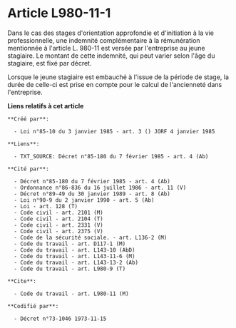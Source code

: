 # Article L980-11-1

Dans le cas des stages d'orientation approfondie et d'initiation à la vie professionnelle, une indemnité complémentaire à la
rémunération mentionnée à l'article L. 980-11 est versée par l'entreprise au jeune stagiaire. Le montant de cette indemnité,
qui peut varier selon l'âge du stagiaire, est fixé par décret.

Lorsque le jeune stagiaire est embauché à l'issue de la période de stage, la durée de celle-ci est prise en compte pour le
calcul de l'ancienneté dans l'entreprise.

**Liens relatifs à cet article**

	**Créé par**:

	  - Loi n°85-10 du 3 janvier 1985 - art. 3 () JORF 4 janvier 1985

	**Liens**:

	  - TXT_SOURCE: Décret n°85-180 du 7 février 1985 - art. 4 (Ab)

	**Cité par**:

	  - Décret n°85-180 du 7 février 1985 - art. 4 (Ab)
	  - Ordonnance n°86-836 du 16 juillet 1986 - art. 11 (V)
	  - Décret n°89-49 du 30 janvier 1989 - art. 8 (Ab)
	  - Loi n°90-9 du 2 janvier 1990 - art. 5 (Ab)
	  - Loi - art. 128 (T)
	  - Code civil - art. 2101 (M)
	  - Code civil - art. 2104 (T)
	  - Code civil - art. 2331 (V)
	  - Code civil - art. 2375 (V)
	  - Code de la sécurité sociale. - art. L136-2 (M)
	  - Code du travail - art. D117-1 (M)
	  - Code du travail - art. L143-10 (AbD)
	  - Code du travail - art. L143-11-6 (M)
	  - Code du travail - art. L143-13-2 (Ab)
	  - Code du travail - art. L980-9 (T)

	**Cite**:

	  - Code du travail - art. L980-11 (M)

	**Codifié par**:

	  - Décret n°73-1046 1973-11-15
